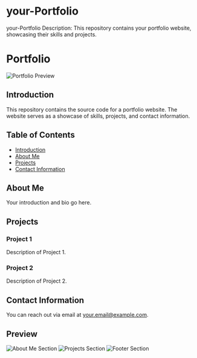 # your-Portfolio
your-Portfolio  Description: This repository contains your portfolio website, showcasing their skills and projects. 

# Portfolio

![Portfolio Preview](preview.png)

## Introduction

This repository contains the source code for a portfolio website. The website serves as a showcase of skills, projects, and contact information.

## Table of Contents

- [Introduction](#introduction)
- [About Me](#about-me)
- [Projects](#projects)
- [Contact Information](#contact-information)

## About Me

Your introduction and bio go here.

## Projects

### Project 1

Description of Project 1.

### Project 2

Description of Project 2.

<!-- Add more projects as needed -->

## Contact Information

You can reach out via email at [your.email@example.com](mailto:your.email@example.com).

## Preview

![About Me Section](about_me.png)
![Projects Section](projects.png)
![Footer Section](footer.png)
